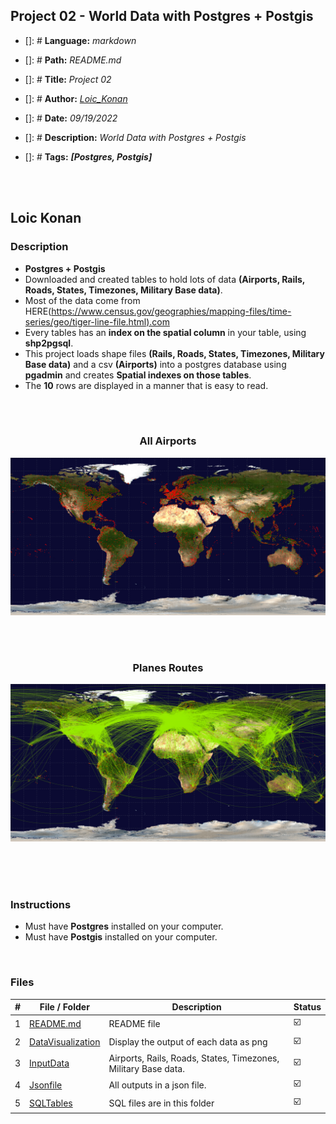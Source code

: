 ## Project 02 - World Data with Postgres + Postgis

- []: # **Language:** _markdown_
- []: # **Path:** _README.md_
- []: # **Title:** _Project 02_
- []: # **Author:** _[Loic_Konan](Loic_Konan)_
- []: # **Date:** _09/19/2022_
- []: # **Description:** _World Data with Postgres + Postgis_
- []: # **Tags:** **_[Postgres, Postgis]_**
  
  <br /><br />

## Loic Konan

### Description

- **Postgres + Postgis**
- Downloaded and created tables to hold lots of data **(Airports, Rails, Roads, States, Timezones, Military Base data)**.
- Most of the data come from HERE(<https://www.census.gov/geographies/mapping-files/time-series/geo/tiger-line-file.html).com>
- Every tables has an **index on the spatial column** in your table, using **shp2pgsql**.
- This project loads shape files **(Rails, Roads, States, Timezones, Military Base data)** and a csv **(Airports)** into a postgres database using **pgadmin** and creates **Spatial indexes on those tables**.
- The **10** rows are displayed in a manner that is easy to read.

<br /><br />

<h3 align="center">All Airports </h3>
<img src="DataVisualization/allAirports.png">

<br /><br />

<h3 align="center">Planes Routes </h3>
<img src="DataVisualization/planesroutes.png">

<br /> <br /><br />

### Instructions

- Must have **Postgres** installed on your computer.
- Must have **Postgis** installed on your computer.

 <br />

### Files

|   #   | File / Folder                             | Description                                                    | Status                  |
| :---: | ----------------------------------------- | -------------------------------------------------------------- | ----------------------- |
|   1   | [README.md](README.md)                    | README file                                                    | :ballot_box_with_check: |
|   2   | [DataVisualization](./DataVisualization) | Display the output of each data as png                         | :ballot_box_with_check: |
|   3   | [InputData](./InputData)               | Airports, Rails, Roads, States, Timezones, Military Base data. | :ballot_box_with_check: |
|   4   | [Jsonfile](./Jsonfile)                  | All outputs in a json file.                                    | :ballot_box_with_check: |
|   5   | [SQLTables](./SQLTables)                | SQL files are in this folder                                   | :ballot_box_with_check: |

